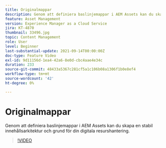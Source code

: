 ```yaml
---
title: Originalmappar
description: Genom att definiera baslinjemappar i AEM Assets kan du skapa en stabil innehållsarkitektur och grund för din digitala resurshantering.
feature: Asset Management
version: Experience Manager as a Cloud Service
jira: KT-4870
thumbnail: 33496.jpg
topic: Content Management
role: User
level: Beginner
last-substantial-update: 2021-09-14T00:00:00Z
doc-type: Feature Video
exl-id: 9d11156d-1ea4-42a6-8e0d-cbc4aae4e34c
duration: 233
source-git-commit: 48433a5367c281cf5a1c106b08a1306f1b0e8ef4
workflow-type: tm+mt
source-wordcount: '42'
ht-degree: 0%

---
```


# Originalmappar

Genom att definiera baslinjemappar i AEM Assets kan du skapa en stabil innehållsarkitektur och grund för din digitala resurshantering.

>[!VIDEO](https://video.tv.adobe.com/v/33496?quality=12&learn=on)
